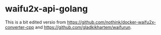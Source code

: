 # waifu2x-api-golang
This is a bit edited versio from https://github.com/nothink/docker-waifu2x-converter-cpp and https://github.com/gladkikhartem/waifurun.
